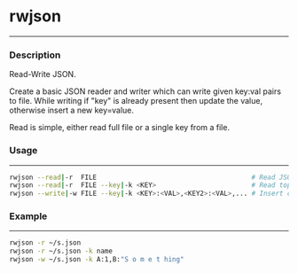 
# rwjson

----

### Description

Read-Write JSON.

Create a basic JSON reader and writer which can write given key:val pairs to file. While writing if "key" is already present then update
the value, otherwise insert a new key=value.

Read is simple, either read full file or a single key from a file.

### Usage

----

```bash
rwjson --read|-r  FILE                                       # Read JSON file
rwjson --read|-r  FILE --key|-k <KEY>                        # Read top-level key value from JSON file. Handle errors!
rwjson --write|-w FILE --key|-k <KEY>:<VAL>,<KEY2>:<VAL>,... # Insert of update given keys in file. Handle errors!
```

### Example

----

```bash
rwjson -r ~/s.json
rwjson -r ~/s.json -k name
rwjson -w ~/s.json -k A:1,B:"S o m e t hing"
```
